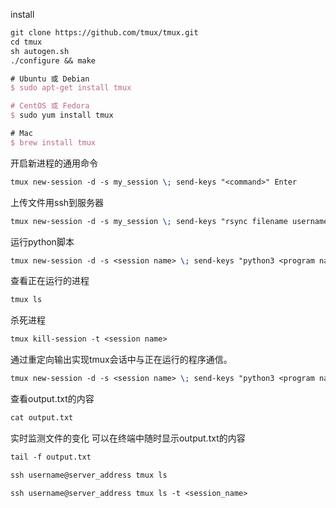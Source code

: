 install
```latex
git clone https://github.com/tmux/tmux.git
cd tmux
sh autogen.sh
./configure && make
```

```latex
# Ubuntu 或 Debian
$ sudo apt-get install tmux

# CentOS 或 Fedora
$ sudo yum install tmux

# Mac
$ brew install tmux
```

开启新进程的通用命令
```latex
tmux new-session -d -s my_session \; send-keys "<command>" Enter
```

上传文件用ssh到服务器
```latex
tmux new-session -d -s my_session \; send-keys "rsync filename username@ip_address:/home/username" Enter
```

运行python脚本
```latex
tmux new-session -d -s <session name> \; send-keys "python3 <program name>.py" Enter
```

查看正在运行的进程
```latex
tmux ls
```

杀死进程
```latex
tmux kill-session -t <session name>
```

通过重定向输出实现tmux会话中与正在运行的程序通信。
```latex
tmux new-session -d -s <session name> \; send-keys "python3 <program name>.py > output.txt" Enter
```

查看output.txt的内容
```Python
cat output.txt
```

实时监测文件的变化
可以在终端中随时显示output.txt的内容
```latex
tail -f output.txt
```


```latex
ssh username@server_address tmux ls
```

```latex
ssh username@server_address tmux ls -t <session_name>
```
